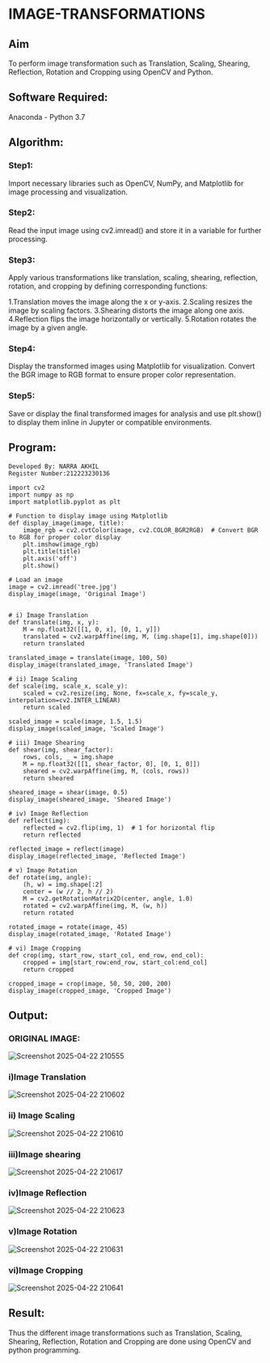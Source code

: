 # IMAGE-TRANSFORMATIONS


## Aim
To perform image transformation such as Translation, Scaling, Shearing, Reflection, Rotation and Cropping using OpenCV and Python.

## Software Required:
Anaconda - Python 3.7

## Algorithm:
### Step1:

Import necessary libraries such as OpenCV, NumPy, and Matplotlib for image processing and visualization.

### Step2:

Read the input image using cv2.imread() and store it in a variable for further processing.

### Step3:

Apply various transformations like translation, scaling, shearing, reflection, rotation, and cropping by defining corresponding functions:

1.Translation moves the image along the x or y-axis.
2.Scaling resizes the image by scaling factors.
3.Shearing distorts the image along one axis.
4.Reflection flips the image horizontally or vertically.
5.Rotation rotates the image by a given angle.

### Step4:
Display the transformed images using Matplotlib for visualization. Convert the BGR image to RGB format to ensure proper color representation.

### Step5:
Save or display the final transformed images for analysis and use plt.show() to display them inline in Jupyter or compatible environments.

## Program:
```
Developed By: NARRA AKHIL
Register Number:212223230136
```
```
import cv2
import numpy as np
import matplotlib.pyplot as plt

# Function to display image using Matplotlib
def display_image(image, title):
    image_rgb = cv2.cvtColor(image, cv2.COLOR_BGR2RGB)  # Convert BGR to RGB for proper color display
    plt.imshow(image_rgb)
    plt.title(title)
    plt.axis('off')
    plt.show()

# Load an image
image = cv2.imread('tree.jpg')
display_image(image, 'Original Image')


# i) Image Translation
def translate(img, x, y):
    M = np.float32([[1, 0, x], [0, 1, y]])
    translated = cv2.warpAffine(img, M, (img.shape[1], img.shape[0]))
    return translated

translated_image = translate(image, 100, 50)
display_image(translated_image, 'Translated Image')

# ii) Image Scaling
def scale(img, scale_x, scale_y):
    scaled = cv2.resize(img, None, fx=scale_x, fy=scale_y, interpolation=cv2.INTER_LINEAR)
    return scaled

scaled_image = scale(image, 1.5, 1.5)
display_image(scaled_image, 'Scaled Image')

# iii) Image Shearing
def shear(img, shear_factor):
    rows, cols, _ = img.shape
    M = np.float32([[1, shear_factor, 0], [0, 1, 0]])
    sheared = cv2.warpAffine(img, M, (cols, rows))
    return sheared

sheared_image = shear(image, 0.5)
display_image(sheared_image, 'Sheared Image')

# iv) Image Reflection
def reflect(img):
    reflected = cv2.flip(img, 1)  # 1 for horizontal flip
    return reflected

reflected_image = reflect(image)
display_image(reflected_image, 'Reflected Image')

# v) Image Rotation
def rotate(img, angle):
    (h, w) = img.shape[:2]
    center = (w // 2, h // 2)
    M = cv2.getRotationMatrix2D(center, angle, 1.0)
    rotated = cv2.warpAffine(img, M, (w, h))
    return rotated

rotated_image = rotate(image, 45)
display_image(rotated_image, 'Rotated Image')

# vi) Image Cropping
def crop(img, start_row, start_col, end_row, end_col):
    cropped = img[start_row:end_row, start_col:end_col]
    return cropped

cropped_image = crop(image, 50, 50, 200, 200)
display_image(cropped_image, 'Cropped Image')

```

## Output:

### ORIGINAL IMAGE:
![Screenshot 2025-04-22 210555](https://github.com/user-attachments/assets/c300afda-4878-4385-9fbf-07b01aaaf9a8)


### i)Image Translation
![Screenshot 2025-04-22 210602](https://github.com/user-attachments/assets/c3b0c7d1-b5c9-4208-83aa-babc8a5f1037)



### ii) Image Scaling
![Screenshot 2025-04-22 210610](https://github.com/user-attachments/assets/2d49f505-8a8d-4fd9-b24c-40ae36131599)




### iii)Image shearing
![Screenshot 2025-04-22 210617](https://github.com/user-attachments/assets/b499b9fc-af74-4651-bbca-6f1a29897d43)



### iv)Image Reflection
![Screenshot 2025-04-22 210623](https://github.com/user-attachments/assets/ea3c0cae-4624-4459-a0e7-e7ae78afa681)


### v)Image Rotation
![Screenshot 2025-04-22 210631](https://github.com/user-attachments/assets/8d81d163-adde-46a6-bf28-545bc8eaa104)




### vi)Image Cropping
![Screenshot 2025-04-22 210641](https://github.com/user-attachments/assets/a5f8b0f2-f793-4e72-b5bc-5f81a496035a)




## Result: 

Thus the different image transformations such as Translation, Scaling, Shearing, Reflection, Rotation and Cropping are done using OpenCV and python programming.
